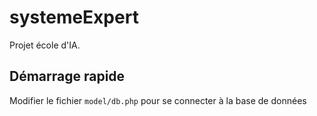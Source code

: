systemeExpert
=============

Projet école d'IA.

## Démarrage rapide
Modifier le fichier `model/db.php` pour se connecter à la base de données
